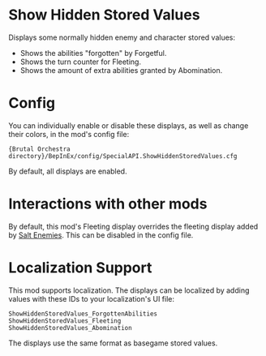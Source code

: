 # Show Hidden Stored Values
Displays some normally hidden enemy and character stored values:
 * Shows the abilities "forgotten" by Forgetful.
 * Shows the turn counter for Fleeting.
 * Shows the amount of extra abilities granted by Abomination.

# Config
You can individually enable or disable these displays, as well as change their colors, in the mod's config file:
```
{Brutal Orchestra directory}/BepInEx/config/SpecialAPI.ShowHiddenStoredValues.cfg
```
By default, all displays are enabled.

# Interactions with other mods
By default, this mod's Fleeting display overrides the fleeting display added by [Salt Enemies](https://steamcommunity.com/sharedfiles/filedetails/?id=3461630998). This can be disabled in the config file.

# Localization Support
This mod supports localization. The displays can be localized by adding values with these IDs to your localization's UI file:
```
ShowHiddenStoredValues_ForgottenAbilities
ShowHiddenStoredValues_Fleeting
ShowHiddenStoredValues_Abomination
```
The displays use the same format as basegame stored values.
